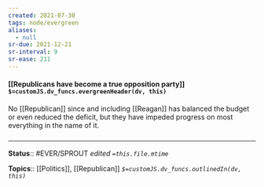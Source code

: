 ```yaml
---
created: 2021-07-30
tags: node/evergreen
aliases:
  - null
sr-due: 2021-12-21
sr-interval: 9
sr-ease: 211
---
```


#### [[Republicans have become a true opposition party]] `$=customJS.dv_funcs.evergreenHeader(dv, this)`

No [[Republican]] since and including [[Reagan]] has balanced the budget or even reduced the deficit, but they have impeded progress on most everything in the name of it. 

### <hr class="footnote"/>

**Status**:: #EVER/SPROUT 
*edited `=this.file.mtime`*

**Topics**:: [[Politics]], [[Republican]]
*`$=customJS.dv_funcs.outlinedIn(dv, this)`*
